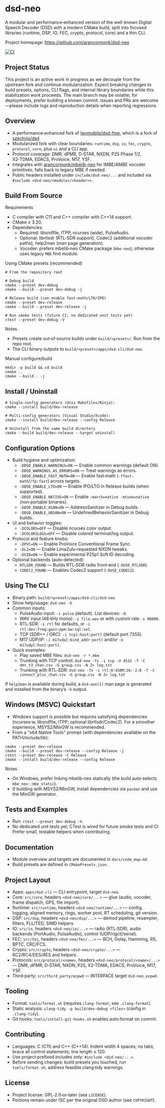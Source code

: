 # dsd-neo

A modular and performance‑enhanced version of the well-known Digital Speech Decoder (DSD) with a modern CMake build, split into focused libraries (runtime, DSP, IO, FEC, crypto, protocol, core) and a thin CLI.

Project homepage: https://github.com/arancormonk/dsd-neo

[![CI](https://github.com/arancormonk/dsd-neo/actions/workflows/ci.yml/badge.svg)](https://github.com/arancormonk/dsd-neo/actions/workflows/ci.yml)

## Project Status

This project is an active work in progress as we decouple from the upstream fork and continue modularization. Expect breaking changes to build presets, options, CLI flags, and internal library boundaries while this stabilization work proceeds. The main branch may be volatile; for deployments, prefer building a known commit. Issues and PRs are welcome—please include logs and reproduction details when reporting regressions.

## Overview

- A performance‑enhanced fork of [lwvmobile/dsd-fme](https://github.com/lwvmobile/dsd-fme), which is a fork of [szechyjs/dsd](https://github.com/szechyjs/dsd)
- Modularized fork with clear boundaries: `runtime`, `dsp`, `io`, `fec`, `crypto`, `protocol`, `core`, plus `ui` and a CLI app.
- Protocol coverage: DMR, dPMR, D‑STAR, NXDN, P25 Phase 1/2, X2‑TDMA, EDACS, ProVoice, M17, YSF.
- Integrates with [arancormonk/mbelib-neo](https://github.com/arancormonk/mbelib-neo) for IMBE/AMBE vocoder primitives; falls back to legacy MBE if needed.
- Public headers installed under `include/dsd-neo/...` and included via `#include <dsd-neo/<module>/<header>>`.

## Build From Source

Requirements

- C compiler with C11 and C++ compiler with C++14 support.
- CMake ≥ 3.20.
- Dependencies:
  - Required: libsndfile, ITPP, ncurses (wide), PulseAudio.
  - Optional: librtlsdr (RTL‑SDR support), Codec2 (additional vocoder paths), help2man (man page generation).
  - Vocoder: prefers mbelib‑neo CMake package (`mbe-neo`); otherwise uses legacy `MBE` find module.

Using CMake presets (recommended)

```
# From the repository root

# Debug build
cmake --preset dev-debug
cmake --build --preset dev-debug -j

# Release build (can enable fast-math/LTO/IPO)
cmake --preset dev-release
cmake --build --preset dev-release -j

# Run smoke tests (future CI; no dedicated unit tests yet)
ctest --preset dev-debug -V
```

Notes

- Presets create out‑of‑source builds under `build/<preset>/`. Run from the repo root.
- The CLI binary outputs to `build/<preset>/apps/dsd-cli/dsd-neo`.

Manual configure/build

```
mkdir -p build && cd build
cmake ..
cmake --build . -j
```

## Install / Uninstall

```
# Single-config generators (Unix Makefiles/Ninja):
cmake --install build/dev-release

# Multi-config generators (Visual Studio/Xcode):
cmake --install build/dev-release --config Release

# Uninstall from the same build directory
cmake --build build/dev-release --target uninstall
```

## Configuration Options

- Build hygiene and optimization:
  - `-DDSD_ENABLE_WARNINGS=ON` — Enable common warnings (default ON).
  - `-DDSD_WARNINGS_AS_ERRORS=ON` — Treat warnings as errors.
  - `-DDSD_ENABLE_FAST_MATH=ON` — Enable fast‑math (`-ffast-math`/`/fp:fast`) across targets.
  - `-DDSD_ENABLE_LTO=ON` — Enable IPO/LTO in Release builds (when supported).
  - `-DDSD_ENABLE_NATIVE=ON` — Enable `-march=native -mtune=native` (non‑portable binaries).
  - `-DDSD_ENABLE_ASAN=ON` — AddressSanitizer in Debug builds.
  - `-DDSD_ENABLE_UBSAN=ON` — UndefinedBehaviorSanitizer in Debug builds.
- UI and behavior toggles:
  - `-DCOLORS=OFF` — Disable ncurses color output.
  - `-DCOLORSLOGS=OFF` — Disable colored terminal/log output.
- Protocol and feature knobs:
  - `-DPVC=ON` — Enable ProVoice Conventional Frame Sync.
  - `-DLZ=ON` — Enable LimaZulu‑requested NXDN tweaks.
  - `-DSID=ON` — Enable experimental P25p1 Soft ID decoding.
- Optional backends (auto‑detected):
  - `RTLSDR_FOUND` — Builds RTL‑SDR radio front‑end (`-DUSE_RTLSDR`).
  - `CODEC2_FOUND` — Enables Codec2 support (`-DUSE_CODEC2`).

## Using The CLI

- Binary path: `build/<preset>/apps/dsd-cli/dsd-neo`
- Show help/usage: `dsd-neo -h`
- Common inputs:
  - PulseAudio input: `-i pulse` (default). List devices: `-O`.
  - WAV input (48 kHz mono): `-i file.wav` or with custom rate `-s 96000`.
  - RTL‑SDR: `-i rtl` for defaults, or `-i rtl:dev:freq:gain:ppm:bw:sql:vol`.
  - TCP (SDR++ / GRC): `-i tcp[:host:port]` (default port 7355).
  - M17 UDP/IP: `-i m17udp[:bind_addr:port]` and/or `-o m17udp[:host:port]`.
- Quick examples:
  - Play saved MBE files: `dsd-neo -r *.mbe`
  - Trunking with TCP control: `dsd-neo -fs -i tcp -U 4532 -T -C dmr_t3_chan.csv -G group.csv -N 2> log.txt`
  - Trunking with RTL‑SDR: `dsd-neo -fs -i rtl:0:450M:26:-2:8 -T -C connect_plus_chan.csv -G group.csv -N 2> log.txt`

If `help2man` is available during build, a `dsd-neo(1)` man page is generated and installed from the binary’s `-h` output.

## Windows (MSVC) Quickstart

- Windows support is possible but requires satisfying dependencies (ncurses‑w, libsndfile, ITPP; optional librtlsdr/Codec2). For a smoother experience, MSYS2/MinGW is recommended.
- From a "x64 Native Tools" prompt (with dependencies available on the PATH/include/lib):

```
cmake --preset dev-release
cmake --build --preset dev-release --config Release -j
ctest --preset dev-release -C Release
cmake --install build/dev-release --config Release
```

Notes

- On Windows, prefer linking mbelib‑neo statically (the build auto‑selects `mbe_neo::mbe_static`).
- If building with MSYS2/MinGW, install dependencies via `pacman` and use the MinGW generator.

## Tests and Examples

- Run: `ctest --preset dev-debug -V`.
- No dedicated unit tests yet; CTest is wired for future smoke tests and CI. Prefer small, testable helpers when contributing.

## Documentation

- Module overview and targets are documented in `docs/code_map.md`.
- Build presets are defined in `CMakePresets.json`.

## Project Layout

- Apps: `apps/dsd-cli` — CLI entrypoint, target `dsd-neo`.
- Core: `src/core`, headers `<dsd-neo/core/...>` — glue (audio, vocoder, frame dispatch, GPS, file import).
- Runtime: `src/runtime`, headers `<dsd-neo/runtime/...>` — config, logging, aligned memory, rings, worker pool, RT scheduling, git version.
- DSP: `src/dsp`, headers `<dsd-neo/dsp/...>` — demod pipeline, resampler, filters, FLL/TED, SIMD helpers.
- IO: `src/io`, headers `<dsd-neo/io/...>` — radio (RTL‑SDR), audio backends (PortAudio, PulseAudio), control (UDP/rigctl/serial).
- FEC: `src/fec`, headers `<dsd-neo/fec/...>` — BCH, Golay, Hamming, RS, BPTC, CRC/FCS.
- Crypto: `src/crypto`, headers `<dsd-neo/crypto/...>` — RC2/RC4/DES/AES and helpers.
- Protocols: `src/protocol/<name>`, headers `<dsd-neo/protocol/<name>/...>` — DMR, dPMR, D‑STAR, NXDN, P25, X2‑TDMA, EDACS, ProVoice, M17, YSF.
- Third‑party: `src/third_party/ezpwd` — INTERFACE target `dsd-neo_ezpwd`.

## Tooling

- Format: `tools/format.sh` (requires `clang-format`; see `.clang-format`).
- Static analysis: `clang-tidy -p build/dev-debug <files>` (config in `.clang-tidy`).
- Git hooks: `tools/install-git-hooks.sh` enables auto‑format on commit.

## Contributing

- Languages: C (C11) and C++ (C++14). Indent width 4 spaces; no tabs; brace all control statements; line length ≤ 120.
- Use project‑prefixed includes only: `#include <dsd-neo/...>`.
- Before sending changes: build presets you touched, run `tools/format.sh`, address feasible clang‑tidy warnings.

## License

- Project license: GPL‑2.0‑or‑later (see `LICENSE`).
- Portions remain under ISC per the original DSD author (see `COPYRIGHT`).
